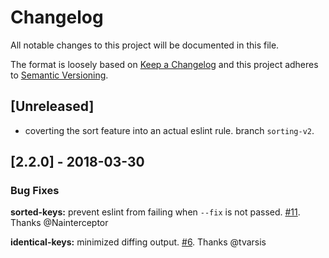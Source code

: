 # Changelog

All notable changes to this project will be documented in this file.

The format is loosely based on [Keep a Changelog](http://keepachangelog.com/en/1.0.0/)
and this project adheres to [Semantic Versioning](http://semver.org/spec/v2.0.0.html).

## [Unreleased]

- coverting the sort feature into an actual eslint rule. branch `sorting-v2`.

## [2.2.0] - 2018-03-30
### Bug Fixes

**sorted-keys:** prevent eslint from failing when `--fix` is not passed.
[#11](https://github.com/godaddy/eslint-plugin-i18n-json/pull/11).
Thanks @Nainterceptor

**identical-keys:** minimized diffing output.
[#6](https://github.com/godaddy/eslint-plugin-i18n-json/pull/6).
Thanks @tvarsis